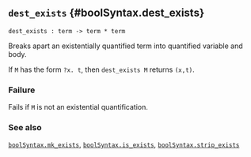 ## `dest_exists` {#boolSyntax.dest_exists}


```
dest_exists : term -> term * term
```



Breaks apart an existentially quantified term into quantified variable and body.


If `M` has the form `?x. t`, then `dest_exists M` returns `(x,t)`.

### Failure

Fails if `M` is not an existential quantification.

### See also

[`boolSyntax.mk_exists`](#boolSyntax.mk_exists), [`boolSyntax.is_exists`](#boolSyntax.is_exists), [`boolSyntax.strip_exists`](#boolSyntax.strip_exists)

